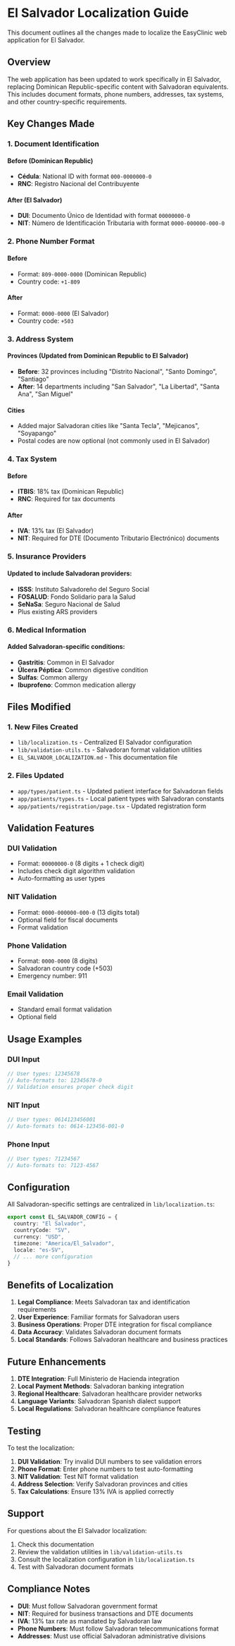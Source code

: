 # El Salvador Localization Guide

This document outlines all the changes made to localize the EasyClinic web application for El Salvador.

## Overview

The web application has been updated to work specifically in El Salvador, replacing Dominican Republic-specific content with Salvadoran equivalents. This includes document formats, phone numbers, addresses, tax systems, and other country-specific requirements.

## Key Changes Made

### 1. Document Identification

#### Before (Dominican Republic)
- **Cédula**: National ID with format `000-0000000-0`
- **RNC**: Registro Nacional del Contribuyente

#### After (El Salvador)
- **DUI**: Documento Único de Identidad with format `00000000-0`
- **NIT**: Número de Identificación Tributaria with format `0000-000000-000-0`

### 2. Phone Number Format

#### Before
- Format: `809-0000-0000` (Dominican Republic)
- Country code: `+1-809`

#### After
- Format: `0000-0000` (El Salvador)
- Country code: `+503`

### 3. Address System

#### Provinces (Updated from Dominican Republic to El Salvador)
- **Before**: 32 provinces including "Distrito Nacional", "Santo Domingo", "Santiago"
- **After**: 14 departments including "San Salvador", "La Libertad", "Santa Ana", "San Miguel"

#### Cities
- Added major Salvadoran cities like "Santa Tecla", "Mejicanos", "Soyapango"
- Postal codes are now optional (not commonly used in El Salvador)

### 4. Tax System

#### Before
- **ITBIS**: 18% tax (Dominican Republic)
- **RNC**: Required for tax documents

#### After
- **IVA**: 13% tax (El Salvador)
- **NIT**: Required for DTE (Documento Tributario Electrónico) documents

### 5. Insurance Providers

#### Updated to include Salvadoran providers:
- **ISSS**: Instituto Salvadoreño del Seguro Social
- **FOSALUD**: Fondo Solidario para la Salud
- **SeNaSa**: Seguro Nacional de Salud
- Plus existing ARS providers

### 6. Medical Information

#### Added Salvadoran-specific conditions:
- **Gastritis**: Common in El Salvador
- **Úlcera Péptica**: Common digestive condition
- **Sulfas**: Common allergy
- **Ibuprofeno**: Common medication allergy

## Files Modified

### 1. New Files Created
- `lib/localization.ts` - Centralized El Salvador configuration
- `lib/validation-utils.ts` - Salvadoran format validation utilities
- `EL_SALVADOR_LOCALIZATION.md` - This documentation file

### 2. Files Updated
- `app/types/patient.ts` - Updated patient interface for Salvadoran fields
- `app/patients/types.ts` - Local patient types with Salvadoran constants
- `app/patients/registration/page.tsx` - Updated registration form

## Validation Features

### DUI Validation
- Format: `00000000-0` (8 digits + 1 check digit)
- Includes check digit algorithm validation
- Auto-formatting as user types

### NIT Validation
- Format: `0000-000000-000-0` (13 digits total)
- Optional field for fiscal documents
- Format validation

### Phone Validation
- Format: `0000-0000` (8 digits)
- Salvadoran country code (+503)
- Emergency number: 911

### Email Validation
- Standard email format validation
- Optional field

## Usage Examples

### DUI Input
```typescript
// User types: 12345678
// Auto-formats to: 12345678-0
// Validation ensures proper check digit
```

### NIT Input
```typescript
// User types: 0614123456001
// Auto-formats to: 0614-123456-001-0
```

### Phone Input
```typescript
// User types: 71234567
// Auto-formats to: 7123-4567
```

## Configuration

All Salvadoran-specific settings are centralized in `lib/localization.ts`:

```typescript
export const EL_SALVADOR_CONFIG = {
  country: "El Salvador",
  countryCode: "SV",
  currency: "USD",
  timezone: "America/El_Salvador",
  locale: "es-SV",
  // ... more configuration
}
```

## Benefits of Localization

1. **Legal Compliance**: Meets Salvadoran tax and identification requirements
2. **User Experience**: Familiar formats for Salvadoran users
3. **Business Operations**: Proper DTE integration for fiscal compliance
4. **Data Accuracy**: Validates Salvadoran document formats
5. **Local Standards**: Follows Salvadoran healthcare and business practices

## Future Enhancements

1. **DTE Integration**: Full Ministerio de Hacienda integration
2. **Local Payment Methods**: Salvadoran banking integration
3. **Regional Healthcare**: Salvadoran healthcare provider networks
4. **Language Variants**: Salvadoran Spanish dialect support
5. **Local Regulations**: Salvadoran healthcare compliance features

## Testing

To test the localization:

1. **DUI Validation**: Try invalid DUI numbers to see validation errors
2. **Phone Format**: Enter phone numbers to test auto-formatting
3. **NIT Validation**: Test NIT format validation
4. **Address Selection**: Verify Salvadoran provinces and cities
5. **Tax Calculations**: Ensure 13% IVA is applied correctly

## Support

For questions about the El Salvador localization:

1. Check this documentation
2. Review the validation utilities in `lib/validation-utils.ts`
3. Consult the localization configuration in `lib/localization.ts`
4. Test with Salvadoran document formats

## Compliance Notes

- **DUI**: Must follow Salvadoran government format
- **NIT**: Required for business transactions and DTE documents
- **IVA**: 13% tax rate as mandated by Salvadoran law
- **Phone Numbers**: Must follow Salvadoran telecommunications format
- **Addresses**: Must use official Salvadoran administrative divisions
